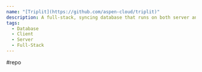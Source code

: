 ```yaml
---
name: "[Triplit](https://github.com/aspen-cloud/triplit)"
description: A full-stack, syncing database that runs on both server and client. Pluggable storage (indexeddb, sqlite, durable objects), syncs over websockets, and works with your favorite framework (React, Solid, Vue, Svelte).
tags:
  - Database
  - Client
  - Server
  - Full-Stack
---
```

#repo